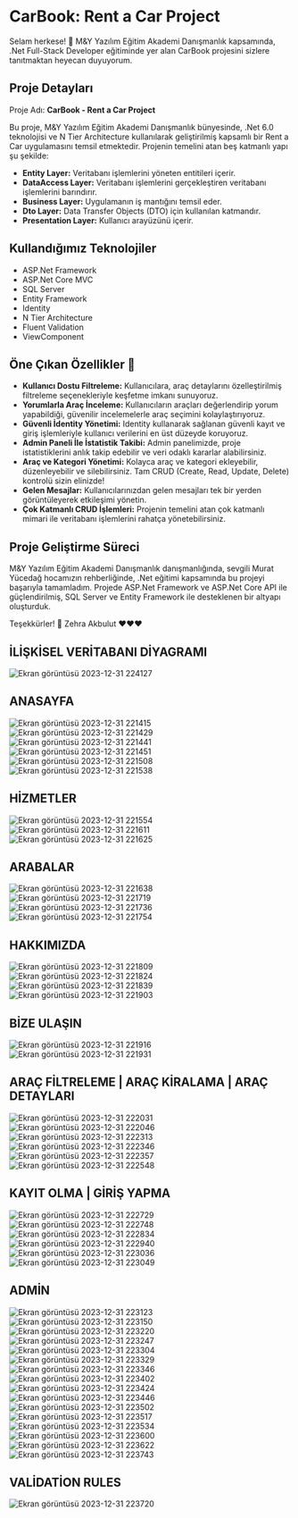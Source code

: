 # CarBook: Rent a Car Project

Selam herkese! 🚀 M&Y Yazılım Eğitim Akademi Danışmanlık kapsamında, .Net Full-Stack Developer eğitiminde yer alan CarBook projesini sizlere tanıtmaktan heyecan duyuyorum.

## Proje Detayları

Proje Adı: **CarBook - Rent a Car Project**

Bu proje, M&Y Yazılım Eğitim Akademi Danışmanlık bünyesinde, .Net 6.0 teknolojisi ve N Tier Architecture kullanılarak geliştirilmiş kapsamlı bir Rent a Car uygulamasını temsil etmektedir. Projenin temelini atan beş katmanlı yapı şu şekilde:

- **Entity Layer:** Veritabanı işlemlerini yöneten entitileri içerir.
- **DataAccess Layer:** Veritabanı işlemlerini gerçekleştiren veritabanı işlemlerini barındırır.
- **Business Layer:** Uygulamanın iş mantığını temsil eder.
- **Dto Layer:** Data Transfer Objects (DTO) için kullanılan katmandır.
- **Presentation Layer:** Kullanıcı arayüzünü içerir.

## Kullandığımız Teknolojiler

- ASP.Net Framework
- ASP.Net Core MVC
- SQL Server
- Entity Framework
- Identity
- N Tier Architecture
- Fluent Validation
- ViewComponent

## Öne Çıkan Özellikler 🌟

- **Kullanıcı Dostu Filtreleme:** Kullanıcılara, araç detaylarını özelleştirilmiş filtreleme seçenekleriyle keşfetme imkanı sunuyoruz.
- **Yorumlarla Araç İnceleme:** Kullanıcıların araçları değerlendirip yorum yapabildiği, güvenilir incelemelerle araç seçimini kolaylaştırıyoruz.
- **Güvenli İdentity Yönetimi:** Identity kullanarak sağlanan güvenli kayıt ve giriş işlemleriyle kullanıcı verilerini en üst düzeyde koruyoruz.
- **Admin Paneli İle İstatistik Takibi:** Admin panelimizde, proje istatistiklerini anlık takip edebilir ve veri odaklı kararlar alabilirsiniz.
- **Araç ve Kategori Yönetimi:** Kolayca araç ve kategori ekleyebilir, düzenleyebilir ve silebilirsiniz. Tam CRUD (Create, Read, Update, Delete) kontrolü sizin elinizde!
- **Gelen Mesajlar:** Kullanıcılarınızdan gelen mesajları tek bir yerden görüntüleyerek etkileşimi yönetin.
- **Çok Katmanlı CRUD İşlemleri:** Projenin temelini atan çok katmanlı mimari ile veritabanı işlemlerini rahatça yönetebilirsiniz.

## Proje Geliştirme Süreci

M&Y Yazılım Eğitim Akademi Danışmanlık danışmanlığında, sevgili Murat Yücedağ hocamızın rehberliğinde, .Net eğitimi kapsamında bu projeyi başarıyla tamamladım. Projede ASP.Net Framework ve ASP.Net Core API ile güçlendirilmiş, SQL Server ve Entity Framework ile desteklenen bir altyapı oluşturduk.

Teşekkürler! 🙌
Zehra Akbulut ❤️❤️❤️





## İLİŞKİSEL VERİTABANI DİYAGRAMI
![Ekran görüntüsü 2023-12-31 224127](https://github.com/zehrakbulut/MyAcademyCarBook/assets/103004228/35e02a6b-f09c-4c84-9410-35e54f26adcc)

## ANASAYFA
![Ekran görüntüsü 2023-12-31 221415](https://github.com/zehrakbulut/MyAcademyCarBook/assets/103004228/39872284-f674-45ba-a926-dc1ca7415f14)
![Ekran görüntüsü 2023-12-31 221429](https://github.com/zehrakbulut/MyAcademyCarBook/assets/103004228/3b404eac-edb4-41f0-996f-7cdead7fa056)
![Ekran görüntüsü 2023-12-31 221441](https://github.com/zehrakbulut/MyAcademyCarBook/assets/103004228/842aeb7e-51f7-414a-8de9-aef32b3ad053)
![Ekran görüntüsü 2023-12-31 221451](https://github.com/zehrakbulut/MyAcademyCarBook/assets/103004228/40d1eff6-ecf9-4b33-ba7f-394e5a319f58)
![Ekran görüntüsü 2023-12-31 221508](https://github.com/zehrakbulut/MyAcademyCarBook/assets/103004228/05c68027-17ad-4efd-b212-6bfed233e736)
![Ekran görüntüsü 2023-12-31 221538](https://github.com/zehrakbulut/MyAcademyCarBook/assets/103004228/8cfdd040-9408-4054-9b4e-99eec51ee416)

## HİZMETLER
![Ekran görüntüsü 2023-12-31 221554](https://github.com/zehrakbulut/MyAcademyCarBook/assets/103004228/a2ee7935-8494-4cdf-915d-9584ad1ab16a)
![Ekran görüntüsü 2023-12-31 221611](https://github.com/zehrakbulut/MyAcademyCarBook/assets/103004228/e1448496-8747-4a70-9e6c-c847dbb7c591)
![Ekran görüntüsü 2023-12-31 221625](https://github.com/zehrakbulut/MyAcademyCarBook/assets/103004228/8a46086e-7542-4591-8c53-8706e02602ee)

## ARABALAR
![Ekran görüntüsü 2023-12-31 221638](https://github.com/zehrakbulut/MyAcademyCarBook/assets/103004228/6d4fda71-97b4-4a80-9aba-6210a19c8a99)
![Ekran görüntüsü 2023-12-31 221719](https://github.com/zehrakbulut/MyAcademyCarBook/assets/103004228/23da1b49-5ea3-4ef1-8ecc-635a01e873ad)
![Ekran görüntüsü 2023-12-31 221736](https://github.com/zehrakbulut/MyAcademyCarBook/assets/103004228/52968026-d111-4b3c-a26d-776118f83028)
![Ekran görüntüsü 2023-12-31 221754](https://github.com/zehrakbulut/MyAcademyCarBook/assets/103004228/5eb72ac4-723b-4f13-82ac-dd3a2d3c86b4)


## HAKKIMIZDA
![Ekran görüntüsü 2023-12-31 221809](https://github.com/zehrakbulut/MyAcademyCarBook/assets/103004228/66c634db-9e4f-4310-8a65-fc0295497dbc)
![Ekran görüntüsü 2023-12-31 221824](https://github.com/zehrakbulut/MyAcademyCarBook/assets/103004228/0dcf605b-bbdd-4d4d-a1f5-1476db289adb)
![Ekran görüntüsü 2023-12-31 221839](https://github.com/zehrakbulut/MyAcademyCarBook/assets/103004228/76bfe300-1bcf-4cd6-82a3-20c7f816f7ed)
![Ekran görüntüsü 2023-12-31 221903](https://github.com/zehrakbulut/MyAcademyCarBook/assets/103004228/ad22c2ce-9070-45eb-b65f-4b18e3cfd361)


## BİZE ULAŞIN
![Ekran görüntüsü 2023-12-31 221916](https://github.com/zehrakbulut/MyAcademyCarBook/assets/103004228/32715fa8-e49c-4e6b-a75d-fc96d8626c46)
![Ekran görüntüsü 2023-12-31 221931](https://github.com/zehrakbulut/MyAcademyCarBook/assets/103004228/9ec2fedd-c584-4dfb-b54b-509a7770ae68)

## ARAÇ FİLTRELEME | ARAÇ KİRALAMA | ARAÇ DETAYLARI
![Ekran görüntüsü 2023-12-31 222031](https://github.com/zehrakbulut/MyAcademyCarBook/assets/103004228/2cd84054-8903-4d54-a3e5-ba49b3de37e1)
![Ekran görüntüsü 2023-12-31 222046](https://github.com/zehrakbulut/MyAcademyCarBook/assets/103004228/6d1182f4-db33-4bcc-9bb4-2d7fc87537b7)
![Ekran görüntüsü 2023-12-31 222313](https://github.com/zehrakbulut/MyAcademyCarBook/assets/103004228/e8dc8207-181f-461e-a0d9-0e4084bb123d)
![Ekran görüntüsü 2023-12-31 222346](https://github.com/zehrakbulut/MyAcademyCarBook/assets/103004228/a0e4d882-29ef-4e79-b3cb-85168290c85c)
![Ekran görüntüsü 2023-12-31 222357](https://github.com/zehrakbulut/MyAcademyCarBook/assets/103004228/e905c544-03f6-47f9-8fb7-49637c77799b)
![Ekran görüntüsü 2023-12-31 222548](https://github.com/zehrakbulut/MyAcademyCarBook/assets/103004228/720c049b-f9a7-4bf5-926c-93d509a6daf5)


## KAYIT OLMA | GİRİŞ YAPMA
![Ekran görüntüsü 2023-12-31 222729](https://github.com/zehrakbulut/MyAcademyCarBook/assets/103004228/4034555a-4712-4005-9c6e-1ca68e0630da)
![Ekran görüntüsü 2023-12-31 222748](https://github.com/zehrakbulut/MyAcademyCarBook/assets/103004228/5348e8d2-c3b7-4b87-966c-3a47232f2511)
![Ekran görüntüsü 2023-12-31 222834](https://github.com/zehrakbulut/MyAcademyCarBook/assets/103004228/fd162ffc-17b8-4938-87ad-86d2bdb46864)
![Ekran görüntüsü 2023-12-31 222940](https://github.com/zehrakbulut/MyAcademyCarBook/assets/103004228/86905a91-c497-48e1-8acd-c9ec39cf8b66)
![Ekran görüntüsü 2023-12-31 223036](https://github.com/zehrakbulut/MyAcademyCarBook/assets/103004228/4d667208-a8d2-4e65-874b-e18b49510ded)
![Ekran görüntüsü 2023-12-31 223049](https://github.com/zehrakbulut/MyAcademyCarBook/assets/103004228/20ec3623-b00c-40cd-90d6-9bfe93b50bc1)

## ADMİN
![Ekran görüntüsü 2023-12-31 223123](https://github.com/zehrakbulut/MyAcademyCarBook/assets/103004228/261b9c57-7ab9-42b8-8422-51ba8b4e754f)
![Ekran görüntüsü 2023-12-31 223150](https://github.com/zehrakbulut/MyAcademyCarBook/assets/103004228/2caf7ed3-44ed-4f8a-97df-6eab84064652)
![Ekran görüntüsü 2023-12-31 223220](https://github.com/zehrakbulut/MyAcademyCarBook/assets/103004228/28073625-6cf4-476e-8b89-92d7d7c4d8cf)
![Ekran görüntüsü 2023-12-31 223247](https://github.com/zehrakbulut/MyAcademyCarBook/assets/103004228/ef3a2a4e-b727-4c88-9ad2-6b743359f472)
![Ekran görüntüsü 2023-12-31 223304](https://github.com/zehrakbulut/MyAcademyCarBook/assets/103004228/c3d3ab98-fb33-44f8-a8ef-620ebb7fa82f)
![Ekran görüntüsü 2023-12-31 223329](https://github.com/zehrakbulut/MyAcademyCarBook/assets/103004228/ec9c5fbe-f68e-4c63-80ff-6edbcccb2eef)
![Ekran görüntüsü 2023-12-31 223346](https://github.com/zehrakbulut/MyAcademyCarBook/assets/103004228/5af23d2b-267c-4f58-8c5e-0630414b829d)
![Ekran görüntüsü 2023-12-31 223402](https://github.com/zehrakbulut/MyAcademyCarBook/assets/103004228/da9acb85-bd1c-471a-8794-15bedd374837)
![Ekran görüntüsü 2023-12-31 223424](https://github.com/zehrakbulut/MyAcademyCarBook/assets/103004228/4affeb09-3d59-4eb0-9bcf-2ba09f3c0635)
![Ekran görüntüsü 2023-12-31 223446](https://github.com/zehrakbulut/MyAcademyCarBook/assets/103004228/22e62eee-7150-412b-b2fb-62e45eac0b8b)
![Ekran görüntüsü 2023-12-31 223502](https://github.com/zehrakbulut/MyAcademyCarBook/assets/103004228/a0c786df-8b9f-43f2-9894-224f3daaf5f7)
![Ekran görüntüsü 2023-12-31 223517](https://github.com/zehrakbulut/MyAcademyCarBook/assets/103004228/9fc58455-499b-4417-bf40-018d41d5e8e7)
![Ekran görüntüsü 2023-12-31 223534](https://github.com/zehrakbulut/MyAcademyCarBook/assets/103004228/dea3157f-1d14-4dc0-a6eb-c2f96cead154)
![Ekran görüntüsü 2023-12-31 223600](https://github.com/zehrakbulut/MyAcademyCarBook/assets/103004228/65b5edd0-9eec-40b3-995f-c7235a306fd9)
![Ekran görüntüsü 2023-12-31 223622](https://github.com/zehrakbulut/MyAcademyCarBook/assets/103004228/28bf88e2-d51c-4eb6-bf2d-18d0e454c081)
![Ekran görüntüsü 2023-12-31 223743](https://github.com/zehrakbulut/MyAcademyCarBook/assets/103004228/b037c598-5d33-4173-826d-aa09b33d89bd)

## VALİDATİON RULES
![Ekran görüntüsü 2023-12-31 223720](https://github.com/zehrakbulut/MyAcademyCarBook/assets/103004228/3e1f88b1-1288-4030-a919-18b2bcc1c100)

